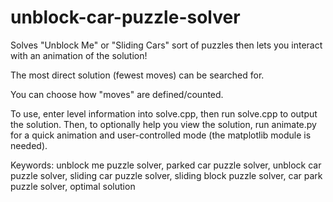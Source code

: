 # unblock-car-puzzle-solver

Solves "Unblock Me" or "Sliding Cars" sort of puzzles then lets you interact with an animation of the solution!

The most direct solution (fewest moves) can be searched for.

You can choose how "moves" are defined/counted.

To use, enter level information into solve.cpp, then run solve.cpp to output the solution.
Then, to optionally help you view the solution, run animate.py for a quick animation and user-controlled mode (the matplotlib module is needed).

Keywords: unblock me puzzle solver, parked car puzzle solver, unblock car puzzle solver, sliding car puzzle solver, sliding block puzzle solver, car park puzzle solver, optimal solution
